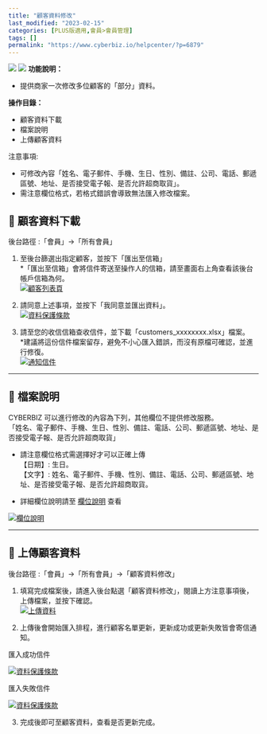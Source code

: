 ```yaml
---
title: "顧客資料修改"
last_modified: "2023-02-15"
categories: [PLUS版適用,會員>會員管理]
tags: []
permalink: "https://www.cyberbiz.io/helpcenter/?p=6879"
---
```


![](https://www.cyberbiz.io/helpcenter/wp-content/uploads/一般版3.png)
![](https://www.cyberbiz.io/helpcenter/wp-content/uploads/PLUS版3.png)
**功能說明：**  

* 提供商家一次修改多位顧客的「部分」資料。

**操作目錄：**

* 顧客資料下載
* 檔案說明
* 上傳顧客資料

注意事項:  

* 可修改內容「姓名、電子郵件、手機、生日、性別、備註、公司、電話、郵遞區號、地址、是否接受電子報、是否允許超商取貨」。
* 需注意欄位格式，若格式錯誤會導致無法匯入修改檔案。 



## 📌 顧客資料下載



後台路徑 :「會員」→「所有會員」  


1. 至後台篩選出指定顧客，並按下「匯出至信箱」  
*「匯出至信箱」會將信件寄送至操作人的信箱，請至畫面右上角查看該後台帳戶信箱為何。  
[![顧客列表頁](https://www.cyberbiz.io/support/wp-content/uploads/顧客資料修改教學01.png)](https://www.cyberbiz.io/support/wp-content/uploads/顧客資料修改教學01.png)



2. 請同意上述事項，並按下「我同意並匯出資料」。  
[![資料保護條款](https://www.cyberbiz.io/support/wp-content/uploads/顧客資料修改教學02.png)](https://www.cyberbiz.io/support/wp-content/uploads/顧客資料修改教學02.png)



3. 請至您的收信信箱查收信件，並下載「customers_xxxxxxxx.xlsx」檔案。  
*建議將這份信件檔案留存，避免不小心匯入錯誤，而沒有原檔可確認，並進行修復。  
[![通知信件](https://www.cyberbiz.io/support/wp-content/uploads/顧客資料修改教學03.png)](https://www.cyberbiz.io/support/wp-content/uploads/顧客資料修改教學03.png)



* * *



## 📌 檔案說明


CYBERBIZ 可以進行修改的內容為下列，其他欄位不提供修改服務。  
「姓名、電子郵件、手機、生日、性別、備註、電話、公司、郵遞區號、地址、是否接受電子報、是否允許超商取貨」  

* 請注意欄位格式需選擇好才可以正確上傳  
【日期】: 生日。  
【文字】: 姓名、電子郵件、手機、性別、備註、電話、公司、郵遞區號、地址、是否接受電子報、是否允許超商取貨。

* 詳細欄位說明請至 [欄位說明](https://www.cyberbiz.io/helpcenter/?p=264#sheet) 查看

[![欄位說明](https://www.cyberbiz.io/support/wp-content/uploads/顧客資料修改教學04.png)](https://www.cyberbiz.io/support/wp-content/uploads/顧客資料修改教學04.png)  

* * *



## 📌 上傳顧客資料



後台路徑 :「會員」→「所有會員」→「顧客資料修改」  


1. 填寫完成檔案後，請進入後台點選「顧客資料修改」，閱讀上方注意事項後，上傳檔案，並按下確認。  
[![上傳資料](https://www.cyberbiz.io/support/wp-content/uploads/顧客資料修改教學05.png)](https://www.cyberbiz.io/support/wp-content/uploads/顧客資料修改教學05.png)



2. 上傳後會開始匯入排程，進行顧客名單更新，更新成功或更新失敗皆會寄信通知。  


匯入成功信件

[![資料保護條款](https://www.cyberbiz.io/support/wp-content/uploads/顧客資料修改教學06.png)](https://www.cyberbiz.io/support/wp-content/uploads/顧客資料修改教學06.png)

匯入失敗信件

[![資料保護條款](https://www.cyberbiz.io/support/wp-content/uploads/顧客資料修改教學07.png)](https://www.cyberbiz.io/support/wp-content/uploads/顧客資料修改教學07.png)



3. 完成後即可至顧客資料，查看是否更新完成。

